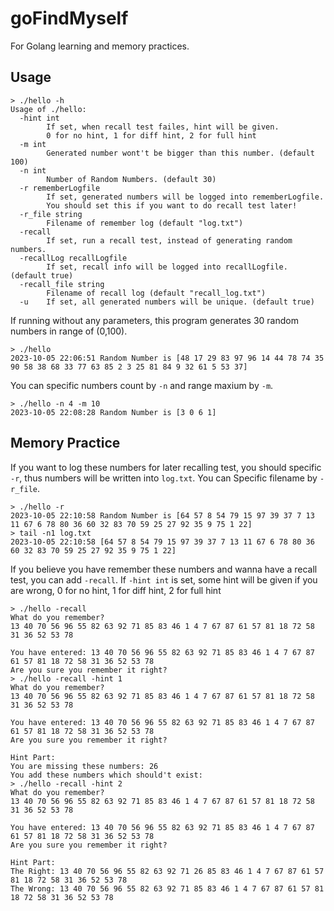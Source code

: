 # goFindMyself
For Golang learning and memory practices.

## Usage
```
> ./hello -h
Usage of ./hello:
  -hint int
        If set, when recall test failes, hint will be given.
        0 for no hint, 1 for diff hint, 2 for full hint
  -m int
        Generated number wont't be bigger than this number. (default 100)
  -n int
        Number of Random Numbers. (default 30)
  -r rememberLogfile
        If set, generated numbers will be logged into rememberLogfile.
        You should set this if you want to do recall test later!
  -r_file string
        Filename of remember log (default "log.txt")
  -recall
        If set, run a recall test, instead of generating random numbers.
  -recallLog recallLogfile
        If set, recall info will be logged into recallLogfile. (default true)
  -recall_file string
        Filename of recall log (default "recall_log.txt")
  -u    If set, all generated numbers will be unique. (default true)
```

If running without any parameters, this program generates 30 random numbers in range of (0,100).
```
> ./hello
2023-10-05 22:06:51 Random Number is [48 17 29 83 97 96 14 44 78 74 35 90 58 38 68 33 77 63 85 2 3 25 81 84 9 32 61 5 53 37]
```

You can specific numbers count by `-n` and range maxium by `-m`.
```
> ./hello -n 4 -m 10
2023-10-05 22:08:28 Random Number is [3 0 6 1]
```

## Memory Practice

If you want to log these numbers for later recalling test, you should specific `-r`, thus numbers will be written into `log.txt`.
You can Specific filename by `-r_file`.
```
> ./hello -r
2023-10-05 22:10:58 Random Number is [64 57 8 54 79 15 97 39 37 7 13 11 67 6 78 80 36 60 32 83 70 59 25 27 92 35 9 75 1 22]
> tail -n1 log.txt
2023-10-05 22:10:58 [64 57 8 54 79 15 97 39 37 7 13 11 67 6 78 80 36 60 32 83 70 59 25 27 92 35 9 75 1 22]
```

If you believe you have remember these numbers and wanna have a recall test, you can add `-recall`.
If `-hint int` is set, some hint will be given if you are wrong, 0 for no hint, 1 for diff hint, 2 for full hint

```
> ./hello -recall                                                                                                                                                   
What do you remember?                                                                                                                                                                                             
13 40 70 56 96 55 82 63 92 71 85 83 46 1 4 7 67 87 61 57 81 18 72 58 31 36 52 53 78                                                                                                                               
                                                                                                                                                                                                                  
You have entered: 13 40 70 56 96 55 82 63 92 71 85 83 46 1 4 7 67 87 61 57 81 18 72 58 31 36 52 53 78                                                                                                             
Are you sure you remember it right?                                                                                                                                                                               
> ./hello -recall -hint 1
What do you remember?
13 40 70 56 96 55 82 63 92 71 85 83 46 1 4 7 67 87 61 57 81 18 72 58 31 36 52 53 78

You have entered: 13 40 70 56 96 55 82 63 92 71 85 83 46 1 4 7 67 87 61 57 81 18 72 58 31 36 52 53 78
Are you sure you remember it right?

Hint Part:
You are missing these numbers: 26
You add these numbers which should't exist: 
> ./hello -recall -hint 2
What do you remember?
13 40 70 56 96 55 82 63 92 71 85 83 46 1 4 7 67 87 61 57 81 18 72 58 31 36 52 53 78

You have entered: 13 40 70 56 96 55 82 63 92 71 85 83 46 1 4 7 67 87 61 57 81 18 72 58 31 36 52 53 78
Are you sure you remember it right?

Hint Part:
The Right: 13 40 70 56 96 55 82 63 92 71 26 85 83 46 1 4 7 67 87 61 57 81 18 72 58 31 36 52 53 78
The Wrong: 13 40 70 56 96 55 82 63 92 71 85 83 46 1 4 7 67 87 61 57 81 18 72 58 31 36 52 53 78
```


